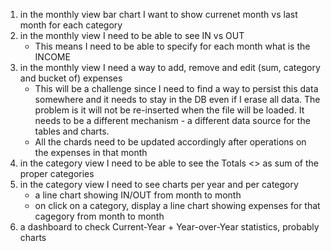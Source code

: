 1. in the monthly view bar chart I want to show currenet month vs last month for each category
2. in the monthly view I need to be able to see IN vs OUT
    - This means I need to be able to specify for each month what is the INCOME
3. in the monthly view I need a way to add, remove and edit (sum, category and bucket of) expenses
    - This will be a challenge since I need to find a way to persist this data somewhere and it needs to stay in the DB even if I erase all data. The problem is it will not be re-inserted when the file will be loaded. It needs to be a different mechanism - a different data source for the tables and charts.
    - All the chards need to be updated accordingly after operations on the expenses in that month
4. in the category view I need to be able to see the Totals <<bucket>> as sum of the proper categories
5. in the category view I need to see charts per year and per category
    - a line chart showing IN/OUT from month to month
    - on click on a category, display a line chart showing expenses for that cagegory from month to month
6. a dashboard to check Current-Year + Year-over-Year statistics, probably charts
